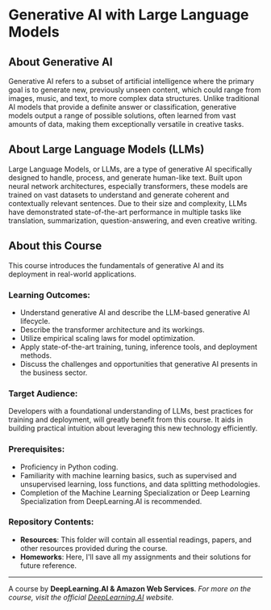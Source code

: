 # Generative AI with Large Language Models

## About Generative AI

Generative AI refers to a subset of artificial intelligence where the primary goal is to generate new, previously unseen content, which could range from images, music, and text, to more complex data structures. Unlike traditional AI models that provide a definite answer or classification, generative models output a range of possible solutions, often learned from vast amounts of data, making them exceptionally versatile in creative tasks.

## About Large Language Models (LLMs)

Large Language Models, or LLMs, are a type of generative AI specifically designed to handle, process, and generate human-like text. Built upon neural network architectures, especially transformers, these models are trained on vast datasets to understand and generate coherent and contextually relevant sentences. Due to their size and complexity, LLMs have demonstrated state-of-the-art performance in multiple tasks like translation, summarization, question-answering, and even creative writing.

## About this Course

This course introduces the fundamentals of generative AI and its deployment in real-world applications.

### Learning Outcomes:

- Understand generative AI and describe the LLM-based generative AI lifecycle.
- Describe the transformer architecture and its workings.
- Utilize empirical scaling laws for model optimization.
- Apply state-of-the-art training, tuning, inference tools, and deployment methods.
- Discuss the challenges and opportunities that generative AI presents in the business sector.

### Target Audience:

Developers with a foundational understanding of LLMs, best practices for training and deployment, will greatly benefit from this course. It aids in building practical intuition about leveraging this new technology efficiently.

### Prerequisites:

- Proficiency in Python coding.
- Familiarity with machine learning basics, such as supervised and unsupervised learning, loss functions, and data splitting methodologies.
- Completion of the Machine Learning Specialization or Deep Learning Specialization from DeepLearning.AI is recommended.

### Repository Contents:

- **Resources**: This folder will contain all essential readings, papers, and other resources provided during the course.
- **Homeworks**: Here, I'll save all my assignments and their solutions for future reference.

---
A course by **DeepLearning.AI & Amazon Web Services**.
_For more on the course, visit the official [DeepLearning.AI](https://www.deeplearning.ai/) website._
